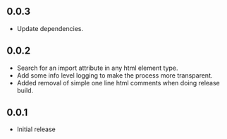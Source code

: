 ## 0.0.3

* Update dependencies.

## 0.0.2

* Search for an import attribute in any html element type.
* Add some info level logging to make the process more transparent.
* Added removal of simple one line html comments when doing release build.

## 0.0.1

* Initial release
